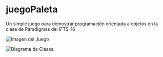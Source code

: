 # juegoPaleta
Un simple juego para demostrar programación orientada a objetos en la clase de Paradigmas del IFTS-16

![Imagen del Juego](https://github.com/jpconver/juegoPaleta/blob/master/doc/juego.png)

![Diagrama de Clases](https://github.com/jpconver/juegoPaleta/blob/master/doc/diagramaClases.png)

